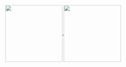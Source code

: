 <a href="https://github.com/pranavcpawar/github-readme-stats">
  <img height=180 align="center" src="https://github-readme-stats-pranavcpawars-projects.vercel.app/api?username=pranavcpawar&custom_title=pranavcpawar's%20github%20stats&show_icons=true&theme=dark&include_all_commits=true&count_private=true&bg_color=050505&border_color=404040&width=180&title_color=1b85b8&border_radius=4&icon_color=1b85b8&theme=dark#gh-dark-mode-only" />
</a>
<a href="https://github.com/pranavcpawar/convoychat">
  <img height=180 align="center" src="https://github-readme-stats-pranavcpawars-projects.vercel.app/api/top-langs?username=pranavcpawar&layout=compact&langs_count=8&card_width=240&theme=dark&bg_color=050505&border_color=404040&title_color=1b85b8" />
</a>
